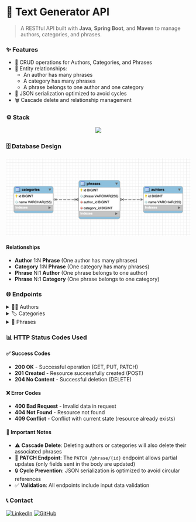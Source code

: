 # 📝 Text Generator API

> A RESTful API built with **Java**, **Spring Boot**, and **Maven** to manage authors, categories, and phrases.

### ✨ Features

- 🔧 CRUD operations for Authors, Categories, and Phrases
- 🔗 Entity relationships:
    - An author has many phrases
    - A category has many phrases
    - A phrase belongs to one author and one category
- 🔄 JSON serialization optimized to avoid cycles
- 🗑️ Cascade delete and relationship management

### ⚙️ Stack

<p align="center">
  <a href="https://skillicons.dev">
    <img src="https://skillicons.dev/icons?i=java,spring,maven" />
  </a>
</p>


### 🗄️ Database Design

![Database Design](assets/DB_schema.jpeg)

#### Relationships
- **Author** 1:N **Phrase** (One author has many phrases)
- **Category** 1:N **Phrase** (One category has many phrases)
- **Phrase** N:1 **Author** (One phrase belongs to one author)
- **Phrase** N:1 **Category** (One phrase belongs to one category)

### 🌐 Endpoints

<details>
<summary>👨‍💼 Authors</summary>

| Method | URI             | Action                    | Status Codes             | Body Example |
|--------|-----------------|---------------------------|--------------------------|--------------|
| GET    | /authors        | List all authors          | 200 OK                   | N/A          |
| GET    | /author/{id}    | Get author by ID          | 200 OK, 404 Not Found   | N/A          |
| POST   | /author         | Create author             | 201 Created              | `{ "name": "Gabriel García Márquez" }` |
| PUT    | /author/{id}    | Update author (full)      | 200 OK, 404 Not Found   | `{ "name": "Mario Vargas Llosa" }` |
| DELETE | /author/{id}    | Delete author             | 204 No Content          | N/A          |

</details>

<details>
<summary>🏷️ Categories</summary>

| Method | URI               | Action                        | Status Codes             | Body Example |
|--------|-------------------|-------------------------------|--------------------------|--------------|
| GET    | /categories       | List all categories           | 200 OK                   | N/A          |
| GET    | /category/{id}    | Get category by ID            | 200 OK, 404 Not Found   | N/A          |
| POST   | /category         | Create category               | 201 Created              | `{ "name": "Reflection" }` |
| PUT    | /category/{id}    | Update category (full)        | 200 OK, 404 Not Found   | `{ "name": "Philosophy" }` |
| DELETE | /category/{id}    | Delete category               | 204 No Content          | N/A          |

</details>

<details>
<summary>💭 Phrases</summary>

| Method | URI             | Action                         | Status Codes             | Body Example |
|--------|-----------------|--------------------------------|--------------------------|--------------|
| GET    | /phrases        | List all phrases               | 200 OK                   | N/A          |
| GET    | /phrase/{id}    | Get phrase by ID               | 200 OK, 404 Not Found   | N/A          |
| POST   | /phrase         | Create phrase                  | 201 Created              | `{ "text": "Life is beautiful", "author": { "id": 1 }, "category": { "id": 2 } }` |
| PATCH  | /phrase/{id}    | Update phrase (partial)        | 200 OK, 404 Not Found   | `{ "text": "New text" }` |
| DELETE | /phrase/{id}    | Delete phrase                  | 204 No Content          | N/A          |

</details>

### 📊 HTTP Status Codes Used

#### ✅ Success Codes
- **200 OK** - Successful operation (GET, PUT, PATCH)
- **201 Created** - Resource successfully created (POST)
- **204 No Content** - Successful deletion (DELETE)

#### ❌ Error Codes
- **400 Bad Request** - Invalid data in request
- **404 Not Found** - Resource not found
- **409 Conflict** - Conflict with current state (resource already exists)

#### 📝 Important Notes

- ⚠️ **Cascade Delete**: Deleting authors or categories will also delete their associated phrases
- 🔄 **PATCH Endpoint**: The `PATCH /phrase/{id}` endpoint allows partial updates (only fields sent in the body are updated)
- 🔒 **Cycle Prevention**: JSON serialization is optimized to avoid circular references
- ✅ **Validation**: All endpoints include input data validation

### 📞 Contact

<a href=https://www.linkedin.com/in/morena-peralta-almada target="blank">![LinkedIn](https://img.shields.io/badge/LinkedIn-0077B5?style=for-the-badge&logo=linkedin&logoColor=white)</a> <a href=https://www.github.com/More-Pe target="blank">![GitHub](https://img.shields.io/badge/GitHub-100000?style=for-the-badge&logo=github&logoColor=white)</a>
